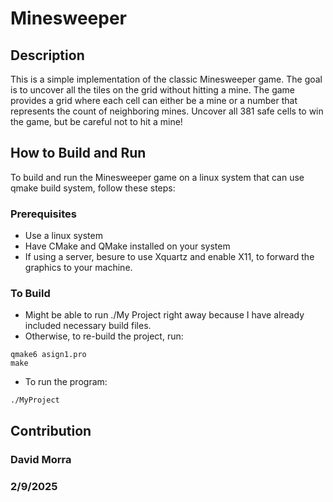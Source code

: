 # Minesweeper
## Description
This is a simple implementation of the classic Minesweeper game. The goal is to uncover all the tiles on the grid without hitting a mine. The game provides a grid where each cell can either be a mine or a number that represents the count of neighboring mines. Uncover all 381 safe cells to win the game, but be careful not to hit a mine!

## How to Build and Run
To build and run the Minesweeper game on a linux system that can use qmake build system, follow these steps:

### Prerequisites
- Use a linux system
- Have CMake and QMake installed on your system
- If using a server, besure to use Xquartz and enable X11, to forward the graphics to your machine.

### To Build
- Might be able to run ./My Project right away because I have already included necessary build files.
- Otherwise, to re-build the project, run:
```
qmake6 asign1.pro
make
```
- To run the program:
```
./MyProject
```
## Contribution
### David Morra
### 2/9/2025
